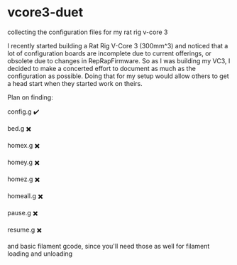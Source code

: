 # vcore3-duet
collecting the configuration files for my rat rig v-core 3 


I recently started building a Rat Rig V-Core 3 (300mm^3) and noticed that a lot of configuration boards are incomplete due to current offerings, or obsolete due to changes in RepRapFirmware.  So as I was building my VC3, I decided to make a concerted effort to document as much as the configuration as possible.  Doing that for my setup would allow others to get a head start when they started work on theirs.

Plan on finding:

config.g ✔️

bed.g ✖️

homex.g ✖️

homey.g ✖️

homez.g ✖️

homeall.g ✖️

pause.g ✖️

resume.g ✖️

and basic filament gcode, since you'll need those as well for filament loading and unloading
